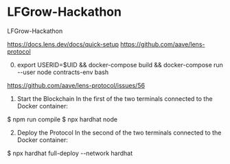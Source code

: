 # LFGrow-Hackathon
LFGrow-Hackathon

https://docs.lens.dev/docs/quick-setup
https://github.com/aave/lens-protocol

0. export USERID=$UID && docker-compose build && docker-compose run --user node contracts-env bash

https://github.com/aave/lens-protocol/issues/56

1. Start the Blockchain
In the first of the two terminals connected to the Docker container:

$ npm run compile
$ npx hardhat node

2. Deploy the Protocol
In the second of the two terminals connected to the Docker container:

$ npx hardhat full-deploy --network hardhat

